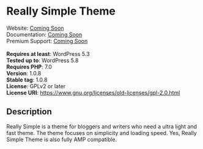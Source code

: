 # Really Simple Theme
Website: [Coming Soon](https://wordpress.org/themes/really-simple/)<br>
Documentation: [Coming Soon](https://wordpress.org/themes/really-simple/)<br>
Premium Support: [Coming Soon](https://wordpress.org/themes/really-simple/)<br>
<br>
**Requires at least**: WordPress 5.3<br>
**Tested up to**: WordPress 5.8<br>
**Requires PHP**: 7.0<br>
**Version**: 1.0.8<br>
**Stable tag**: 1.0.8<br>
**License**: GPLv2 or later<br>
**License URI**: https://www.gnu.org/licenses/old-licenses/gpl-2.0.html<br>

## Description
Really Simple is a theme for bloggers and writers who need a ultra light and fast theme. The theme focuses on simplicity and loading speed. Yes, Really Simple Theme is also fully AMP compatible.
